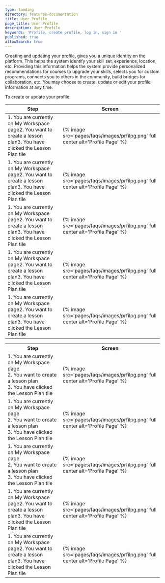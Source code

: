 ```yaml
---
type: landing
directory: features-documentation
title: User Profile
page_title: User Profile
description: User Profile
keywords: 'Profile, create profile, log in, sign in '
published: true
allowSearch: true
---
```


Creating and updating your profile, gives you a unique identity on the platform. This helps the system identify your skill set, experience, location, etc. Providing this information helps the system provide personalized recommendations for courses to upgrade your skills, selects you for custom programs, connects you to others in the community, build bridges for collaboration, etc. You may choose to create, update or edit your profile information at any time.

To create or update your profile:

| Step 	| Screen 	|
|----------------------------------------------------------------------------------------------------------------------	|--------------------------------------------------------------------------------	|
| 1. You are currently on My Workspace page2. You want to create a lesson plan3. You have clicked the Lesson Plan tile 	| {% image src='pages/faqs/images/prfilpg.png' full center alt='Profile Page' %} 	|
| 1. You are currently on My Workspace page2. You want to create a lesson plan3. You have clicked the Lesson Plan tile 	| {% image src='pages/faqs/images/prfilpg.png' full center alt='Profile Page' %} 	|
| 1. You are currently on My Workspace page2. You want to create a lesson plan3. You have clicked the Lesson Plan tile 	| {% image src='pages/faqs/images/prfilpg.png' full center alt='Profile Page' %} 	|
| 1. You are currently on My Workspace page2. You want to create a lesson plan3. You have clicked the Lesson Plan tile 	| {% image src='pages/faqs/images/prfilpg.png' full center alt='Profile Page' %} 	|
| 1. You are currently on My Workspace page2. You want to create a lesson plan3. You have clicked the Lesson Plan tile 	| {% image src='pages/faqs/images/prfilpg.png' full center alt='Profile Page' %} 	|


<table>
  <tr>
    <th>Step</th>
    <th>Screen</th>
  </tr>
  <tr>
    <td>1. You are currently on My Workspace page<br>2. You want to create a lesson plan<br>3. You have clicked the Lesson Plan tile</td>
    <td>{% image src='pages/faqs/images/prfilpg.png' full center alt='Profile Page' %}</td>
  </tr>
  <tr>
    <td>1. You are currently on My Workspace page<br>2. You want to create a lesson plan<br>3. You have clicked the Lesson Plan tile</td>
    <td>{% image src='pages/faqs/images/prfilpg.png' full center alt='Profile Page' %}</td>
  </tr>
  <tr>
    <td>1. You are currently on My Workspace page<br>2. You want to create a lesson plan<br>3. You have clicked the Lesson Plan tile</td>
    <td>{% image src='pages/faqs/images/prfilpg.png' full center alt='Profile Page' %}</td>
  </tr>
  <tr>
    <td>1. You are currently on My Workspace page2. You want to create a lesson plan3. You have clicked the Lesson Plan tile</td>
    <td>{% image src='pages/faqs/images/prfilpg.png' full center alt='Profile Page' %}</td>
  </tr>
  <tr>
    <td>1. You are currently on My Workspace page2. You want to create a lesson plan3. You have clicked the Lesson Plan tile</td>
    <td>{% image src='pages/faqs/images/prfilpg.png' full center alt='Profile Page' %}</td>
  </tr>
</table>
